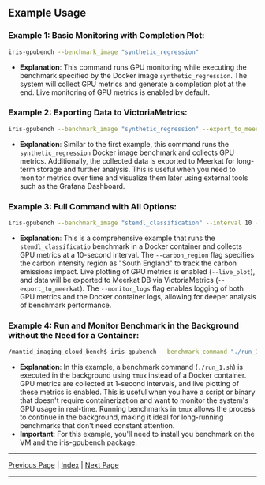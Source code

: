 
## Example Usage

### Example 1: Basic Monitoring with Completion Plot:

```sh
iris-gpubench --benchmark_image "synthetic_regression"
```

- **Explanation**: This command runs GPU monitoring while executing the benchmark specified by the Docker image `synthetic_regression`. The system will collect GPU metrics and generate a completion plot at the end. Live monitoring of GPU metrics is enabled by default.

### Example 2: Exporting Data to VictoriaMetrics:

```sh
iris-gpubench --benchmark_image "synthetic_regression" --export_to_meerkat
```

- **Explanation**: Similar to the first example, this command runs the `synthetic_regression` Docker image benchmark and collects GPU metrics. Additionally, the collected data is exported to Meerkat for long-term storage and further analysis. This is useful when you need to monitor metrics over time and visualize them later using external tools such as the Grafana Dashboard.

### Example 3: Full Command with All Options:

```sh
iris-gpubench --benchmark_image "stemdl_classification" --interval 10 --carbon_region "South England" --live_plot --export_to_meerkat --monitor_logs
```

- **Explanation**: This is a comprehensive example that runs the `stemdl_classificatio` benchmark in a Docker container and collects GPU metrics at a 10-second interval. The `--carbon_region` flag specifies the carbon intensity region as "South England" to track the carbon emissions impact. Live plotting of GPU metrics is enabled (`--live_plot`), and data will be exported to Meerkat DB via VictoriaMetrics (`--export_to_meerkat`). The `--monitor_logs` flag enables logging of both GPU metrics and the Docker container logs, allowing for deeper analysis of benchmark performance.

### Example 4: Run and Monitor Benchmark in the Background without the Need for a Container:

```sh
/mantid_imaging_cloud_bench$ iris-gpubench --benchmark_command "./run_1.sh" --live_plot --interval 1
```

- **Explanation**: In this example, a benchmark command (`./run_1.sh`) is executed in the background using `tmux` instead of a Docker container. GPU metrics are collected at 1-second intervals, and live plotting of these metrics is enabled. This is useful when you have a script or binary that doesn't require containerization and want to monitor the system's GPU usage in real-time. Running benchmarks in `tmux` allows the process to continue in the background, making it ideal for long-running benchmarks that don't need constant attention.
- **Important**: For this example, you'll need to install you benchmark on the VM and the iris-gpubench package.

---

[Previous Page](command_line_interface.md) | [Index](index.md) | [Next Page](collecting_results.md)

--- 
